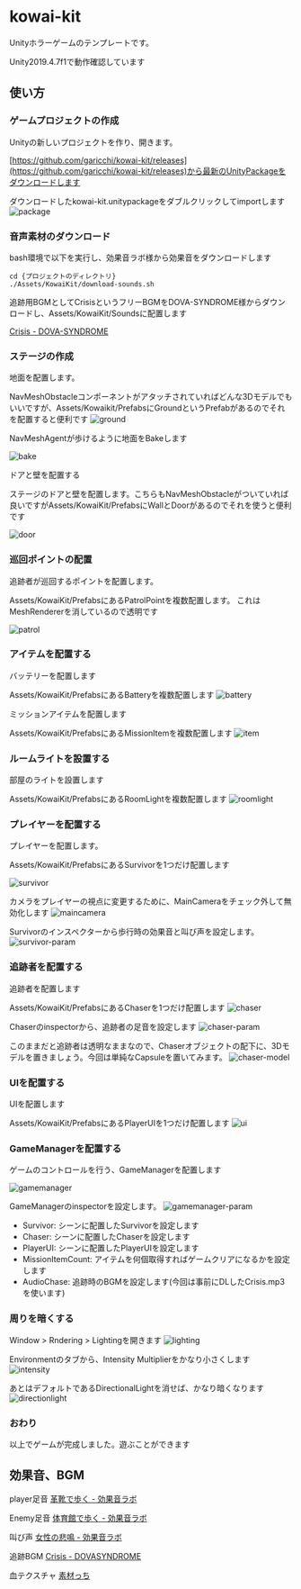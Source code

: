 # kowai-kit
Unityホラーゲームのテンプレートです。

Unity2019.4.7f1で動作確認しています

## 使い方

### ゲームプロジェクトの作成
Unityの新しいプロジェクトを作り、開きます。

[https://github.com/garicchi/kowai-kit/releases](https://github.com/garicchi/kowai-kit/releases)から最新のUnityPackageをダウンロードします

ダウンロードしたkowai-kit.unitypackageをダブルクリックしてimportします
![package](./img/package.png)

### 音声素材のダウンロード

bash環境で以下を実行し、効果音ラボ様から効果音をダウンロードします
```
cd {プロジェクトのディレクトリ}
./Assets/KowaiKit/download-sounds.sh
```

追跡用BGMとしてCrisisというフリーBGMをDOVA-SYNDROME様からダウンロードし、Assets/KowaiKit/Soundsに配置します

[Crisis - DOVA-SYNDROME](https://dova-s.jp/bgm/download6649.html)

### ステージの作成

地面を配置します。

NavMeshObstacleコンポーネントがアタッチされていればどんな3Dモデルでもいいですが、Assets/Kowaikit/PrefabsにGroundというPrefabがあるのでそれを配置すると便利です
![ground](./img/ground.png)

NavMeshAgentが歩けるように地面をBakeします

![bake](./img/bake.png)

ドアと壁を配置する

ステージのドアと壁を配置します。こちらもNavMeshObstacleがついていれば良いですがAssets/KowaiKit/PrefabsにWallとDoorがあるのでそれを使うと便利です

![door](./img/door.png)

### 巡回ポイントの配置

追跡者が巡回するポイントを配置します。

Assets/KowaiKit/PrefabsにあるPatrolPointを複数配置します。
これはMeshRendererを消しているので透明です

![patrol](./img/patrol.png)

### アイテムを配置する

バッテリーを配置します

Assets/KowaiKit/PrefabsにあるBatteryを複数配置します
![battery](./img/battery.png)

ミッションアイテムを配置します

Assets/KowaiKit/PrefabsにあるMissionItemを複数配置します
![item](./img/item.png)

### ルームライトを設置する

部屋のライトを設置します

Assets/KowaiKit/PrefabsにあるRoomLightを複数配置します
![roomlight](./img/roomlight.png)

### プレイヤーを配置する
プレイヤーを配置します。

Assets/KowaiKit/PrefabsにあるSurvivorを1つだけ配置します

![survivor](./img/survivor.png)

カメラをプレイヤーの視点に変更するために、MainCameraをチェック外して無効化します
![maincamera](./img/maincamera.png)

Survivorのインスペクターから歩行時の効果音と叫び声を設定します。
![survivor-param](./img/survivor-param.png)

### 追跡者を配置する

追跡者を配置します

Assets/KowaiKit/PrefabsにあるChaserを1つだけ配置します
![chaser](./img/chaser.png)

Chaserのinspectorから、追跡者の足音を設定します
![chaser-param](./img/chaser-param.png)

このままだと追跡者は透明なままなので、Chaserオブジェクトの配下に、3Dモデルを置きましょう。今回は単純なCapsuleを置いてみます。
![chaser-model](./img/chaser-model.png)


### UIを配置する

UIを配置します

Assets/KowaiKit/PrefabsにあるPlayerUIを1つだけ配置します
![ui](./img/ui.png)

### GameManagerを配置する

ゲームのコントロールを行う、GameManagerを配置します

![gamemanager](./img/gamemanager.png)

GameManagerのinspectorを設定します。
![gamemanager-param](./img/gamemanager-param.png)

- Survivor: シーンに配置したSurvivorを設定します
- Chaser: シーンに配置したChaserを設定します
- PlayerUI: シーンに配置したPlayerUIを設定します
- MissionItemCount: アイテムを何個取得すればゲームクリアになるかを設定します
- AudioChase: 追跡時のBGMを設定します(今回は事前にDLしたCrisis.mp3を使います)

### 周りを暗くする

Window > Rndering > Lightingを開きます
![lighting](./img/lighting.png)

Environmentのタブから、Intensity Multiplierをかなり小さくします
![intensity](./img/intensity.png)

あとはデフォルトであるDirectionalLightを消せば、かなり暗くなります
![directionlight](./img/directionlight.png)


### おわり
以上でゲームが完成しました。遊ぶことができます

## 効果音、BGM
player足音
[革靴で歩く - 効果音ラボ](https://soundeffect-lab.info/sound/various/)

Enemy足音
[体育館で歩く - 効果音ラボ](https://soundeffect-lab.info/sound/various/)

叫び声
[女性の悲鳴 - 効果音ラボ](https://soundeffect-lab.info/sound/anime/)

追跡BGM
[Crisis - DOVASYNDROME](https://dova-s.jp/bgm/download6649.html)

血テクスチャ
[素材っち](https://sozaizchi.com/sozai/line/kakomi/33.html)